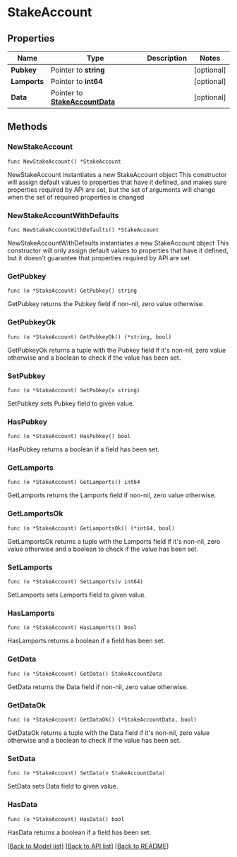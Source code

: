 # StakeAccount

## Properties

Name | Type | Description | Notes
------------ | ------------- | ------------- | -------------
**Pubkey** | Pointer to **string** |  | [optional] 
**Lamports** | Pointer to **int64** |  | [optional] 
**Data** | Pointer to [**StakeAccountData**](StakeAccountData.md) |  | [optional] 

## Methods

### NewStakeAccount

`func NewStakeAccount() *StakeAccount`

NewStakeAccount instantiates a new StakeAccount object
This constructor will assign default values to properties that have it defined,
and makes sure properties required by API are set, but the set of arguments
will change when the set of required properties is changed

### NewStakeAccountWithDefaults

`func NewStakeAccountWithDefaults() *StakeAccount`

NewStakeAccountWithDefaults instantiates a new StakeAccount object
This constructor will only assign default values to properties that have it defined,
but it doesn't guarantee that properties required by API are set

### GetPubkey

`func (o *StakeAccount) GetPubkey() string`

GetPubkey returns the Pubkey field if non-nil, zero value otherwise.

### GetPubkeyOk

`func (o *StakeAccount) GetPubkeyOk() (*string, bool)`

GetPubkeyOk returns a tuple with the Pubkey field if it's non-nil, zero value otherwise
and a boolean to check if the value has been set.

### SetPubkey

`func (o *StakeAccount) SetPubkey(v string)`

SetPubkey sets Pubkey field to given value.

### HasPubkey

`func (o *StakeAccount) HasPubkey() bool`

HasPubkey returns a boolean if a field has been set.

### GetLamports

`func (o *StakeAccount) GetLamports() int64`

GetLamports returns the Lamports field if non-nil, zero value otherwise.

### GetLamportsOk

`func (o *StakeAccount) GetLamportsOk() (*int64, bool)`

GetLamportsOk returns a tuple with the Lamports field if it's non-nil, zero value otherwise
and a boolean to check if the value has been set.

### SetLamports

`func (o *StakeAccount) SetLamports(v int64)`

SetLamports sets Lamports field to given value.

### HasLamports

`func (o *StakeAccount) HasLamports() bool`

HasLamports returns a boolean if a field has been set.

### GetData

`func (o *StakeAccount) GetData() StakeAccountData`

GetData returns the Data field if non-nil, zero value otherwise.

### GetDataOk

`func (o *StakeAccount) GetDataOk() (*StakeAccountData, bool)`

GetDataOk returns a tuple with the Data field if it's non-nil, zero value otherwise
and a boolean to check if the value has been set.

### SetData

`func (o *StakeAccount) SetData(v StakeAccountData)`

SetData sets Data field to given value.

### HasData

`func (o *StakeAccount) HasData() bool`

HasData returns a boolean if a field has been set.


[[Back to Model list]](../README.md#documentation-for-models) [[Back to API list]](../README.md#documentation-for-api-endpoints) [[Back to README]](../README.md)


